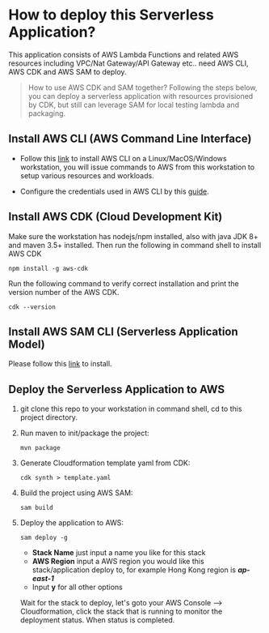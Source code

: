 # How to deploy this Serverless Application?
This application consists of AWS Lambda Functions and related AWS resources including VPC/Nat Gateway/API Gateway etc.. need AWS CLI, AWS CDK and AWS SAM to deploy.

> How to use AWS CDK and SAM together? Following the steps below, you can deploy a serverless application with resources provisioned by CDK, but still can leverage SAM for local testing lambda and packaging.

## Install AWS CLI (AWS Command Line Interface)
- Follow this [link](https://docs.aws.amazon.com/cli/latest/userguide/install-cliv2.html) to install AWS CLI on a Linux/MacOS/Windows workstation, you will issue commands to AWS from this workstation to setup various resources and workloads.

- Configure the credentials used in AWS CLI by this [guide](https://docs.aws.amazon.com/cli/latest/userguide/cli-configure-quickstart.html#cli-configure-quickstart-config).

## Install AWS CDK (Cloud Development Kit)
Make sure the workstation has nodejs/npm installed, also with java JDK 8+ and maven 3.5+ installed. Then run the following in command shell to install AWS CDK
```
npm install -g aws-cdk
```
Run the following command to verify correct installation and print the version number of the AWS CDK.
```
cdk --version
```
## Install AWS SAM CLI (Serverless Application Model)
Please follow this [link](https://docs.aws.amazon.com/serverless-application-model/latest/developerguide/serverless-sam-cli-install.html) to install.

## Deploy the Serverless Application to AWS
1. git clone this repo to your workstation in command shell, cd to this project directory.
2. Run maven to init/package the project:
   ```
   mvn package
   ```
3. Generate Cloudformation template yaml from CDK:
   ```
   cdk synth > template.yaml
   ```
4. Build the project using AWS SAM:
   ```
   sam build
   ```
5. Deploy the application to AWS:
   ```
   sam deploy -g
   ```
   - **Stack Name** just input a name you like for this stack
   - **AWS Region** input a AWS region you would like this stack/application deploy to, for example Hong Kong region is ***ap-east-1***
   - Input **y** for all other options

   Wait for the stack to deploy, let's goto your AWS Console --> Cloudformation, click the stack that is running to monitor the deployment status. When status is completed.

